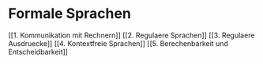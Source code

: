 # Formale Sprachen
[[1. Kommunikation mit Rechnern]]
[[2. Regulaere Sprachen]]
[[3. Regulaere Ausdruecke]]
[[4. Kontextfreie Sprachen]]
[[5. Berechenbarkeit und Entscheidbarkeit]]